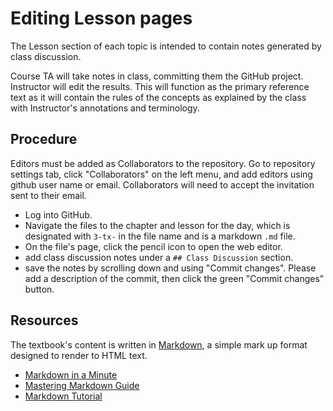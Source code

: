 # Editing Lesson pages

The Lesson section of each topic is intended to contain notes generated by class discussion. 

Course TA will take notes in class, committing them the GitHub project.
Instructor will edit the results.
This will function as the primary reference text as it will contain the rules of the concepts as explained by the class with Instructor's annotations and terminology.

## Procedure

Editors must be added as Collaborators to the repository. 
Go to repository settings tab, click "Collaborators" on the left menu, and add editors using github user name or email.
Collaborators will need to accept the invitation sent to their email.

- Log into GitHub.
- Navigate the files to the chapter and lesson for the day, which is designated with `3-tx-` in the file name and is a markdown `.md` file.
- On the file's page, click the pencil icon to open the web editor.
- add class discussion notes under a `## Class Discussion` section.
- save the notes by scrolling down and using "Commit changes". Please add a description of the commit, then click the green "Commit changes" button.

## Resources

The textbook's content is written in [Markdown](https://daringfireball.net/projects/markdown/), a simple mark up format designed to render to HTML text.

- [Markdown in a Minute](https://evanwill.github.io/_drafts/notes/markdown-minute.html)
- [Mastering Markdown Guide](https://guides.github.com/features/mastering-markdown/)
- [Markdown Tutorial](http://www.markdowntutorial.com/)
